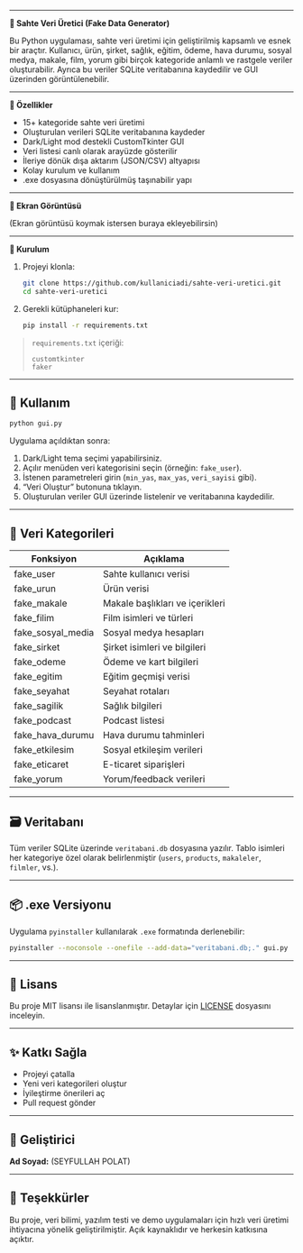 
---

**🔮 Sahte Veri Üretici (Fake Data Generator)**

Bu Python uygulaması, sahte veri üretimi için geliştirilmiş kapsamlı ve esnek bir araçtır. Kullanıcı, ürün, şirket, sağlık, eğitim, ödeme, hava durumu, sosyal medya, makale, film, yorum gibi birçok kategoride anlamlı ve rastgele veriler oluşturabilir. Ayrıca bu veriler SQLite veritabanına kaydedilir ve GUI üzerinden görüntülenebilir.

---

**🧠 Özellikler**

- 15+ kategoride sahte veri üretimi  
- Oluşturulan verileri SQLite veritabanına kaydeder  
- Dark/Light mod destekli CustomTkinter GUI  
- Veri listesi canlı olarak arayüzde gösterilir  
- İleriye dönük dışa aktarım (JSON/CSV) altyapısı  
- Kolay kurulum ve kullanım  
- .exe dosyasına dönüştürülmüş taşınabilir yapı  

---

**📸 Ekran Görüntüsü**

(Ekran görüntüsü koymak istersen buraya ekleyebilirsin)

---

**🚀 Kurulum**

1. Projeyi klonla:
   ```bash
   git clone https://github.com/kullaniciadi/sahte-veri-uretici.git
   cd sahte-veri-uretici
   ```

2. Gerekli kütüphaneleri kur:
   ```bash
   pip install -r requirements.txt
   ```
> `requirements.txt` içeriği:
> ```
> customtkinter
> faker
> ```

---

## 🧪 Kullanım

```bash
python gui.py
```

Uygulama açıldıktan sonra:

1. Dark/Light tema seçimi yapabilirsiniz.
2. Açılır menüden veri kategorisini seçin (örneğin: `fake_user`).
3. İstenen parametreleri girin (`min_yas`, `max_yas`, `veri_sayisi` gibi).
4. “Veri Oluştur” butonuna tıklayın.
5. Oluşturulan veriler GUI üzerinde listelenir ve veritabanına kaydedilir.

---

## 🧩 Veri Kategorileri

| Fonksiyon              | Açıklama                             |
|------------------------|--------------------------------------|
| fake_user              | Sahte kullanıcı verisi               |
| fake_urun              | Ürün verisi                          |
| fake_makale            | Makale başlıkları ve içerikleri      |
| fake_filim             | Film isimleri ve türleri             |
| fake_sosyal_media      | Sosyal medya hesapları               |
| fake_sirket            | Şirket isimleri ve bilgileri         |
| fake_odeme             | Ödeme ve kart bilgileri              |
| fake_egitim            | Eğitim geçmişi verisi                |
| fake_seyahat           | Seyahat rotaları                     |
| fake_sagilik           | Sağlık bilgileri                     |
| fake_podcast           | Podcast listesi                      |
| fake_hava_durumu       | Hava durumu tahminleri               |
| fake_etkilesim         | Sosyal etkileşim verileri            |
| fake_eticaret          | E-ticaret siparişleri                |
| fake_yorum             | Yorum/feedback verileri              |

---

## 🗃️ Veritabanı

Tüm veriler SQLite üzerinde `veritabani.db` dosyasına yazılır. Tablo isimleri her kategoriye özel olarak belirlenmiştir (`users`, `products`, `makaleler`, `filmler`, vs.).

---

## 📦 .exe Versiyonu

Uygulama `pyinstaller` kullanılarak `.exe` formatında derlenebilir:

```bash
pyinstaller --noconsole --onefile --add-data="veritabani.db;." gui.py
```

---

## 📄 Lisans

Bu proje MIT lisansı ile lisanslanmıştır. Detaylar için [LICENSE](LICENSE) dosyasını inceleyin.

---

## ✨ Katkı Sağla

- Projeyi çatalla
- Yeni veri kategorileri oluştur
- İyileştirme önerileri aç
- Pull request gönder

---

## 👤 Geliştirici

**Ad Soyad:** (SEYFULLAH POLAT)   

---

## 💬 Teşekkürler

Bu proje, veri bilimi, yazılım testi ve demo uygulamaları için hızlı veri üretimi ihtiyacına yönelik geliştirilmiştir. Açık kaynaklıdır ve herkesin katkısına açıktır.
```